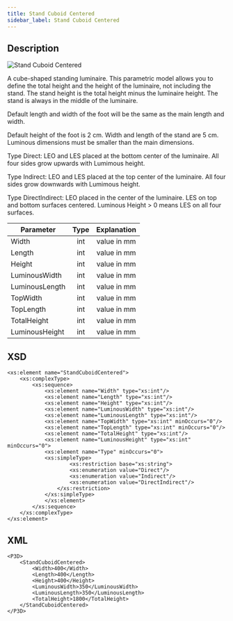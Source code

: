 ```yaml
---
title: Stand Cuboid Centered
sidebar_label: Stand Cuboid Centered
---
```


## Description

![Stand Cuboid Centered](/img/docs/geometry/parametric/StandCuboidCentered.webp)

A cube-shaped standing luminaire. This parametric model allows you to define the total height and the height of the luminaire, not including the stand. The stand height is the total height minus the luminaire height. The stand is always in the middle of the luminaire.

Default length and width of the foot will be the same as the main length and width.

Default height of the foot is 2 cm.
Width and length of the stand are 5 cm.
Luminous dimensions must be smaller than the main dimensions.

Type Direct: LEO and LES placed at the bottom center of the luminaire. All four sides grow upwards with Lumimous height.

Type Indirect: LEO and LES placed at the top center of the luminaire. All four sides grow downwards with Lumimous height.

Type DirectIndirect: LEO placed in the center of the luminaire. LES on top and bottom surfaces centered. Luminous Height > 0 means LES on all four surfaces.

| Parameter      | Type | Explanation |
| -------------- | :--: | :---------: |
| Width          | int  | value in mm |
| Length         | int  | value in mm |
| Height         | int  | value in mm |
| LuminousWidth  | int  | value in mm |
| LuminousLength | int  | value in mm |
| TopWidth       | int  | value in mm |
| TopLength      | int  | value in mm |
| TotalHeight    | int  | value in mm |
| LuminousHeight | int  | value in mm |

## XSD

    <xs:element name="StandCuboidCentered">
    	<xs:complexType>
    		<xs:sequence>
    			<xs:element name="Width" type="xs:int"/>
    			<xs:element name="Length" type="xs:int"/>
    			<xs:element name="Height" type="xs:int"/>
    			<xs:element name="LuminousWidth" type="xs:int"/>
    			<xs:element name="LuminousLength" type="xs:int"/>
    			<xs:element name="TopWidth" type="xs:int" minOccurs="0"/>
    			<xs:element name="TopLength" type="xs:int" minOccurs="0"/>
    			<xs:element name="TotalHeight" type="xs:int"/>
    			<xs:element name="LuminousHeight" type="xs:int" minOccurs="0">
    			<xs:element name="Type" minOccurs="0">
    			<xs:simpleType>
    					<xs:restriction base="xs:string">
    					<xs:enumeration value="Direct"/>
    					<xs:enumeration value="Indirect"/>
    					<xs:enumeration value="DirectIndirect"/>
    				</xs:restriction>
    			</xs:simpleType>
    			</xs:element>
    		</xs:sequence>
    	</xs:complexType>
    </xs:element>

## XML

    <P3D>
    	<StandCuboidCentered>
    		<Width>400</Width>
    		<Length>400</Length>
    		<Height>400</Height>
    		<LuminousWidth>350</LuminousWidth>
    		<LuminousLength>350</LuminousLength>
    		<TotalHeight>1800</TotalHeight>
    	</StandCuboidCentered>
    </P3D>
